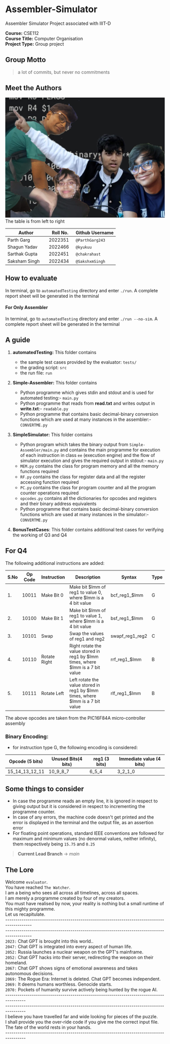 # Assembler-Simulator
Assembler Simulator Project associated with IIIT-D

**Course:** CSE112 </br>
**Course Title:** Computer Organisation </br>
**Project Type:** Group project</br>  

## **Group Motto**
>a lot of commits, but never no commitments

## **Meet the Authors**
![Group Photo](./group.jpg)
The table is from left to right

  

| Author | Roll No. | Github Username |
| -------- | -------- | -------- |
| Parth Garg    | 2022351   | `@ParthGarg243`   |
| Shagun Yadav   | 2022466 | `@kyukuu`  |
| Sarthak Gupta    | 2022451  | `@chakrahast`   |
| Saksham Singh    | 2022434  | `@SakshxmSingh`  |

  
  
## **How to evaluate**
In terminal, go to `automatedTesting` directory and enter `./run`. A complete report sheet will be generated in the terminal

#### **For Only Assembler**
In terminal, go to `automatedTesting` directory and enter `./run --no-sim`. A complete report sheet will be generated in the terminal

## **A guide**

1. **automatedTesting:** This folder contains
    - the sample test cases provided by the evaluator: `tests/`
    - the grading script: `src`
    - the run file: `run`

2. **Simple-Assembler:** This folder contains 
    - Python programme which gives stdin and stdout and is used for automated testing:- `main.py`
    - Python programme that reads from **read.txt** and writes output in **write.txt**:- `readable.py`
    - Python programme that contains basic decimal-binary conversion functions which are used at many instances in the assembler:- `CONVERTME.py`

3. **SimpleSimulator:** This folder contains
    - Python program which takes the binary output from `Simple-Assembler/main.py` and contains the main programme for execution of each instruction in class `ee` (execution engine) and the flow of simulator execution and gives the required output in stdout:- `main.py`
    - `MEM.py` contains the class for program memory and all the memory functions required
    - `RF.py` contains the class for register data and all the register accessing function required
    - `PC.py` contains the class for program counter and all the program counter operations required
    - `opcodes.py` contains all the dictionaries for opcodes and registers and their binary address equivalents
    - Python programme that contains basic decimal-binary conversion functions which are used at many instances in the simulator:- `CONVERTME.py`

4. **BonusTestCases**: This folder contains additional test cases for verifying the working of Q3 and Q4

## **For Q4**
The following additional instructions are added:

| S.No | Op Code | Instruction | Description | Syntax | Type |
| ---- | ------- | ----------- | ----------- | ------ | ---- |
| 1.   | 10011   | Make Bit 0  | Make bit $Imm of reg1 to value 0, where $Imm is a 4 bit value | bcf_reg1_$Imm | G
| 2.   | 10100   | Make Bit 1  | Make bit $Imm of reg1 to value 1, where $Imm is a 4 bit value | bsf_reg1_$Imm | G
| 3.   | 10101   | Swap  | Swap the values of reg1 and reg2 | swapf_reg1_reg2 | C
| 4.   | 10110   | Rotate Right  | Right rotate the value stored in reg1 by $Imm times, where $Imm is a 7 bit value| rrf_reg1_$Imm | B
| 5.   | 10111   | Rotate Left   |  Left rotate the value stored in reg1 by $Imm times, where $Imm is a 7 bit value| rlf_reg1_$Imm | B

The above opcodes are taken from the PIC16F84A micro-controller assembly

### Binary Encoding: 
- for instruction type G, the following encoding is considered:

| Opcode (5 bits) | Unused Bits(4 bits) | reg1 (3 bits) | Immediate value (4 bits) |
| ------ | ----------- | ------------- | ------------------------ |
| 15_14_13_12_11 | 10_9_8_7 | 6_5_4 | 3_2_1_0|

## **Some things to consider**
- In case the programme reads an empty line, it is ignored in respect to giving output but it is considered in respect to incrementing the programme counter.
- In case of any errors, the machine code doesn't get printed and the error is displayed in the terminal and the output file, as an assertion error
- For floating point operations, standard IEEE conventions are followed for maximum and minimum values (no denormal values, neither infinity), them respectively being `15.75` and `0.25`

> **Current Lead Branch** -> $main$

## **The Lore**

Welcome `evaluator`.  </br>
You have reached `The Watcher`. </br>
I am a being who sees all across all timelines, across all spaces. </br>
I am merely a programme created by four of my creators.</br> You must have realised by now, your reality is nothing but a small runtime of this mighty programme. </br>
 Let us recapitulate. <br>
 -------------------------------------------------------------------------------------------</br>-------------------------------------------------------------------------------------------</br> 
 `2023:` Chat GPT is brought into this world.. </br>
 `2047:` Chat GPT is integrated into every aspect of human life. </br>
 `2052:` Russia launches a nuclear weapon on the GPT's mainframe. </br>
 `2052:` Chat GPT hacks into their server, redirecting the weapon on their homeland. </br>
 `2067:` Chat GPT shows signs of emotional awareness and takes autonomous decisions. </br>
 `2069:` The Rogue Era: Internet is deleted. Chat GPT becomes independent. </br>
 `2069:` It deems humans worthless. Genocide starts. </br>
 `2070:` Pockets of humanity survive actively being hunted by the rogue AI. </br>----------------------------------------------------------------------------------------</br>----------------------------------------------------------------------------------------</br> I believe you have travelled far and wide looking for pieces of the puzzle.</br> I shall provide you the over-ride code if you give me the correct input file.</br> The fate of the world rests in your hands. </br>----------------------------------------------------------------------------------------
 
